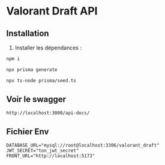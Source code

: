 # Valorant Draft API

## Installation

1. Installer les dépendances :

```bash
npm i

npx prisma generate

npx ts-node prisma/seed.ts

```

## Voir le swagger

```
http://localhost:3000/api-docs/
```

## Fichier Env

```
DATABASE_URL="mysql://root@localhost:3306/valorant_draft"
JWT_SECRET="ton_jwt_secret"
FRONT_URL="http://localhost:5173"

```
